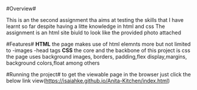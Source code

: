 #Overview#
 
This is an the second assignment tha aims at testing the skills that I have learnt so far despite having a litte
knowledge in html and css
The assignment is an html site biuld to look like the provided photo attached 

#Features#
    **HTML**
    the page makes use of html elemnts more but not limited to
    -images
    -head tags
    **CSS**
    the core and the backbone of this project is css
    the page uses  background images, borders, padding,flex display,margins, background colors,float
    among others

#Running the project#
to get the viewable page in the browser just click the below link
view(https://isaiahke.github.io/Anita-Kitchen/index.html)

    
